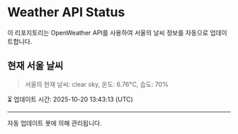 
# Weather API Status

이 리포지토리는 OpenWeather API를 사용하여 서울의 날씨 정보를 자동으로 업데이트합니다.

## 현재 서울 날씨
> 서울의 현재 날씨: clear sky, 온도: 6.76°C, 습도: 70%

⏳ 업데이트 시간: 2025-10-20 13:43:13 (UTC)

---
자동 업데이트 봇에 의해 관리됩니다.
